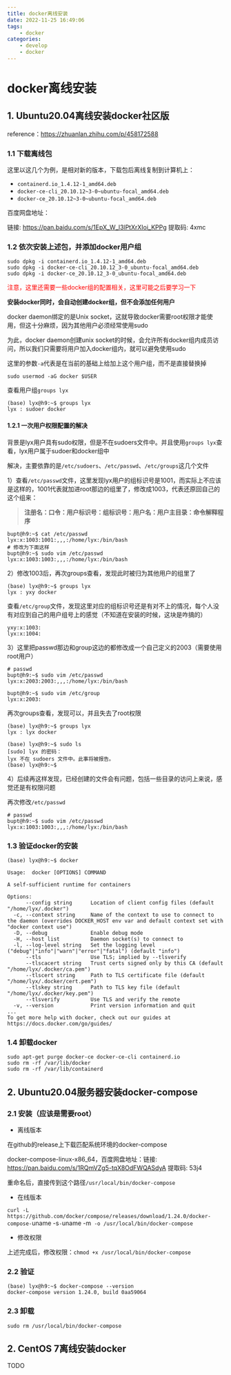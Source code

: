 ```yaml
---
title: docker离线安装
date: 2022-11-25 16:49:06
tags:
    - docker
categories:
	- develop
	- docker
---
```




# docker离线安装

## 1. Ubuntu20.04离线安装docker社区版

reference：https://zhuanlan.zhihu.com/p/458172588

### 1.1 下载离线包

这里以这几个为例，是相对新的版本，下载包后离线复制到计算机上：

- `containerd.io_1.4.12-1_amd64.deb`
- `docker-ce-cli_20.10.12~3-0~ubuntu-focal_amd64.deb`
- `docker-ce_20.10.12~3-0~ubuntu-focal_amd64.deb`

百度网盘地址：

链接: https://pan.baidu.com/s/1EpX_W_l3lPtXrXIoi_KPPg 提取码: 4xmc 

### 1.2 依次安装上述包，并添加docker用户组

```shell
sudo dpkg -i containerd.io_1.4.12-1_amd64.deb
sudo dpkg -i docker-ce-cli_20.10.12_3-0_ubuntu-focal_amd64.deb
sudo dpkg -i docker-ce_20.10.12_3-0_ubuntu-focal_amd64.deb
```

<font color='red'>注意，这里还需要一些docker组的配置相关，这里可能之后要学习一下</font> 

**安装docker同时，会自动创建docker组，但不会添加任何用户**

docker daemon绑定的是Unix socket，这就导致docker需要root权限才能使用，但这十分麻烦，因为其他用户必须经常使用sudo

为此，docker daemon创建unix socket的时候，会允许所有docker组内成员访问，所以我们只需要将用户加入docker组内，就可以避免使用sudo

这里的参数`-a`代表是在当前的基础上给加上这个用户组，而不是直接替换掉

```shell
sudo usermod -aG docker $USER
```

查看用户组`groups lyx`

```shell
(base) lyx@h9:~$ groups lyx
lyx : sudoer docker
```

#### 1.2.1 一次用户权限配置的解决

背景是lyx用户具有sudo权限，但是不在sudoers文件中。并且使用`groups lyx`查看，lyx用户属于sudoer和docker组中

解决，主要依靠的是`/etc/sudoers`、`/etc/passwd`、`/etc/groups`这几个文件

1）查看`/etc/passwd`文件，这里发现lyx用户的组标识号是1001，而实际上不应该是这样的，1001代表就加进root那边的组里了，修改成1003，代表还原回自己的这个组来：

> **注册名：口令：用户标识号：组标识号：用户名：用户主目录：命令解释程序** 

```shell
bupt@h9:~$ cat /etc/passwd
lyx:x:1003:1001:,,,:/home/lyx:/bin/bash
# 修改为下面这样
bupt@h9:~$ sudo vim /etc/passwd
lyx:x:1003:1003:,,,:/home/lyx:/bin/bash
```

2）修改1003后，再次groups查看，发现此时被归为其他用户的组里了

```shell
(base) lyx@h9:~$ groups lyx
lyx : yxy docker
```

查看`/etc/group`文件，发现这里对应的组标识号还是有对不上的情况，每个人没有对应到自己的用户组号上的感觉（不知道在安装的时候，这块是咋搞的）

```shell
yxy:x:1003:
lyx:x:1004:
```

3）这里把passwd那边和group这边的都修改成一个自己定义的2003（需要使用root用户）

```shell
# passwd
bupt@h9:~$ sudo vim /etc/passwd
lyx:x:2003:2003:,,,:/home/lyx:/bin/bash

bupt@h9:~$ sudo vim /etc/group
lyx:x:2003:
```

再次groups查看，发现可以，并且失去了root权限

```shell
(base) lyx@h9:~$ groups lyx
lyx : lyx docker

(base) lyx@h9:~$ sudo ls
[sudo] lyx 的密码： 
lyx 不在 sudoers 文件中。此事将被报告。
(base) lyx@h9:~$ 
```

4）后续再这样发现，已经创建的文件会有问题，包括一些目录的访问上来说，感觉还是有权限问题

再次修改`/etc/passwd`

```shell
# passwd
bupt@h9:~$ sudo vim /etc/passwd
lyx:x:1003:1003:,,,:/home/lyx:/bin/bash
```

### 1.3 验证docker的安装

```shell
(base) lyx@h9:~$ docker

Usage:  docker [OPTIONS] COMMAND

A self-sufficient runtime for containers

Options:
      --config string      Location of client config files (default "/home/lyx/.docker")
  -c, --context string     Name of the context to use to connect to the daemon (overrides DOCKER_HOST env var and default context set with "docker context use")
  -D, --debug              Enable debug mode
  -H, --host list          Daemon socket(s) to connect to
  -l, --log-level string   Set the logging level ("debug"|"info"|"warn"|"error"|"fatal") (default "info")
      --tls                Use TLS; implied by --tlsverify
      --tlscacert string   Trust certs signed only by this CA (default "/home/lyx/.docker/ca.pem")
      --tlscert string     Path to TLS certificate file (default "/home/lyx/.docker/cert.pem")
      --tlskey string      Path to TLS key file (default "/home/lyx/.docker/key.pem")
      --tlsverify          Use TLS and verify the remote
  -v, --version            Print version information and quit
...
To get more help with docker, check out our guides at https://docs.docker.com/go/guides/
```

### 1.4 卸载docker

```shell
sudo apt-get purge docker-ce docker-ce-cli containerd.io
sudo rm -rf /var/lib/docker
sudo rm -rf /var/lib/containerd
```

## 2. Ubuntu20.04服务器安装docker-compose

### 2.1 安装（应该是需要root）

- 离线版本

在github的release上下载匹配系统环境的docker-compose

docker-compose-linux-x86_64，百度网盘地址：链接: https://pan.baidu.com/s/1RQmVZg5-tqX8OdFWQASdyA 提取码: 53j4 

重命名后，直接传到这个路径`/usr/local/bin/docker-compose`

- 在线版本

`curl -L https://github.com/docker/compose/releases/download/1.24.0/docker-compose-`uname -s`-`uname -m` -o /usr/local/bin/docker-compose`

- 修改权限

上述完成后，修改权限：`chmod +x /usr/local/bin/docker-compose`

### 2.2 验证

```shell
(base) lyx@h9:~$ docker-compose --version
docker-compose version 1.24.0, build 0aa59064
```

### 2.3 卸载

```shell
sudo rm /usr/local/bin/docker-compose
```

## 2. CentOS 7离线安装docker

TODO